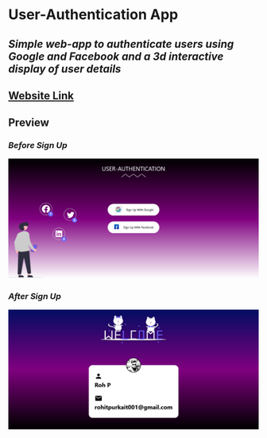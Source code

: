# User-Authentication App

## _Simple web-app to authenticate users using Google and Facebook and a 3d interactive display of user details_

## [Website Link](https://user-authentications.netlify.app/)

## Preview

### _Before Sign Up_

![](./user-auth.png)

### _After Sign Up_

![](./users-auth.png)
